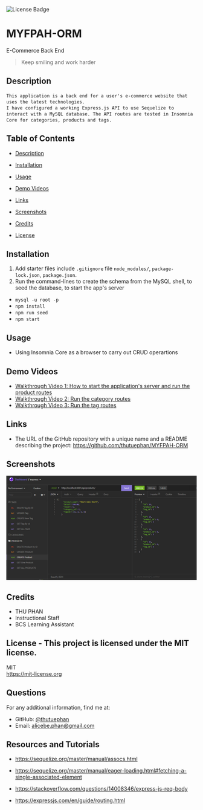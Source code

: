![License Badge](https://img.shields.io/badge/license-MIT-blue.svg)

# MYFPAH-ORM
E-Commerce Back End
  > Keep smiling and work harder
  
## Description
    This application is a back end for a user's e-commerce website that uses the latest technologies. 
    I have configured a working Express.js API to use Sequelize to interact with a MySQL database. The API routes are tested in Insomnia Core for categories, products and tags.
    
    
    
## Table of Contents
  - [Description](#)
  - [Installation](#installation)
  - [Usage](#usage)
  - [Demo Videos](#video)
  - [Links](#links)
  - [Screenshots](#screenshots)
  - [Credits](#credits)
  
  - [License](#license)

## Installation
  1. Add starter files include `.gitignore` file `node_modules/`, `package-lock.json`, `package.json`. 
  2. Run the command-lines to create the schema from the MySQL shell, to seed the database, to start the app's server
  - `mysql -u root -p`
  - `npm install`
  - `npm run seed` 
  - `npm start`
  
   

## Usage
* Using Insomnia Core as a browser to carry out CRUD operartions


## Demo Videos
  * [Walkthrough Video 1: How to start the application's server and run the product routes](https://watch.screencastify.com/v/Z9olinyarX00hPei9Pjg)
  * [Walkthrough Video 2: Run the category routes](https://watch.screencastify.com/v/IKMs1CIQZJad3lSuSpsO)
  * [Walkthrough Video 3: Run the tag routes](https://watch.screencastify.com/v/J8LeQJ4K9Kcp1jFhEjG0)
## Links
  * The URL of the GitHub repository with a unique name and a README describing the project: https://github.com/thutuephan/MYFPAH-ORM
  
  

## Screenshots
  ![E-Commerce](https://github.com/thutuephan/MYFPAH-ORM/blob/main/assets/Capture.PNG)
## Credits
  * THU PHAN  
  * Instructional Staff
  * BCS Learning Assistant
  
## License - This project is licensed under the MIT license.
  MIT
  <br>
  https://mit-license.org
  
    
  
## Questions
  For any additional information, find me at:
  <br>
  * GitHub: [@thutuephan](https://github.com/thutuephan)
  * Email: [alicebe.phan@gmail.com](mailto:alicebe.phan@gmail.com)

## Resources and Tutorials

* https://sequelize.org/master/manual/assocs.html
* https://sequelize.org/master/manual/eager-loading.html#fetching-a-single-associated-element

* https://stackoverflow.com/questions/14008346/express-js-req-body
* https://expressjs.com/en/guide/routing.html